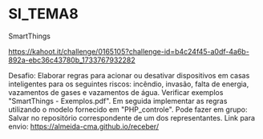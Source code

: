 # SI_TEMA8
SmartThings

https://kahoot.it/challenge/0165105?challenge-id=b4c24f45-a0df-4a6b-892a-ebc36c43780b_1733767932282

Desafio: 
Elaborar regras para acionar ou desativar dispositivos em casas inteligentes para os seguintes riscos: incêndio, invasão, falta de energia, vazamentos de gases e vazamentos de água. Verificar exemplos "SmartThings - Exemplos.pdf". Em seguida implementar as regras utilizando o modelo fornecido em "PHP_controle". Pode fazer em grupo:
Salvar no repositório correspondente de um dos representantes.
Link para envio: https://almeida-cma.github.io/receber/
